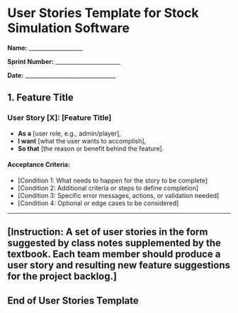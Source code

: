 # User Stories Template for Stock Simulation Software

**Name:** ___________________

**Sprint Number:** _______________________

**Date:** ________________________________


## 1. Feature Title

### User Story [X]: [Feature Title]
- **As a** [user role, e.g., admin/player],  
- **I want** [what the user wants to accomplish],  
- **So that** [the reason or benefit behind the feature].

#### Acceptance Criteria:
- [Condition 1: What needs to happen for the story to be complete]
- [Condition 2: Additional criteria or steps to define completion]
- [Condition 3: Specific error messages, actions, or validation needed]
- [Condition 4: Optional or edge cases to be considered]

---


## [Instruction: A set of user stories in the form suggested by class notes supplemented by the textbook. Each team member should produce a user story and resulting new feature suggestions for the project backlog.]

## End of User Stories Template

